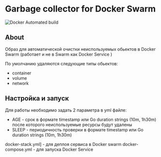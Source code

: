 # Garbage collector for Docker Swarm

![Docker Automated build](https://img.shields.io/docker/automated/pdacity/docker_gc) 


## About 

Образ для автоматической очистки неиспользуемых обьектов в  Docker Swarm (работает и не в Swarm как Docker Service )

По умолчанию удаляются следующие типы обьектов:
- container
- volume
- network

## Настройка и запуск

Для работы необходимо задать 2 параметра в yml файле:
* AGE - срок в формате timestamp или Go duration strings (10m, 1h30m) после которого неиспользуемые ресурсы будут удалены
* SLEEP - периодичность проверки в формате timestamp или Go duration strings (10m, 1h30m)

docker-stack.yml] - для деплоя сервиса в  Docker swarm
docker-compose.yml - для запуска Docker Service

